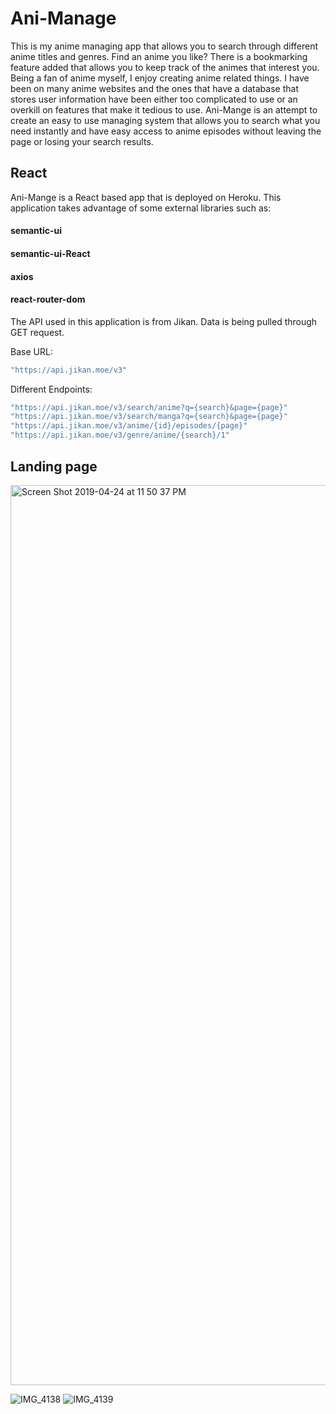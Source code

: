 # Ani-Manage

This is my anime managing app that allows you to search through different anime titles and genres. Find an anime you like? There is a bookmarking feature added that allows you to keep track of the animes that interest you. Being a fan of anime myself, I enjoy creating anime related things. I have been on many anime websites and the ones that have a database that stores user information have been either too complicated to use or an overkill on features that make it tedious to use. Ani-Mange is an attempt to create an easy to use managing system that allows you to search what you need instantly and have easy access to anime episodes without leaving the page or losing your search results.


## React

Ani-Mange is a React based app that is deployed on Heroku. This application takes advantage of some external libraries such as:

#### semantic-ui
#### semantic-ui-React
#### axios
#### react-router-dom

The API used in this application is from Jikan. Data is being pulled through GET request.

Base URL:
```javascript
"https://api.jikan.moe/v3"
```

Different Endpoints:
```javascript
"https://api.jikan.moe/v3/search/anime?q={search}&page={page}"
"https://api.jikan.moe/v3/search/manga?q={search}&page={page}"
"https://api.jikan.moe/v3/anime/{id}/episodes/{page}"
"https://api.jikan.moe/v3/genre/anime/{search}/1"
```
## Landing page

<img width="1440" alt="Screen Shot 2019-04-24 at 11 50 37 PM" src="https://user-images.githubusercontent.com/33525692/56708861-596ad780-66ec-11e9-9af3-9b222344c889.png">

![IMG_4138](https://user-images.githubusercontent.com/33525692/56442588-596b7180-62bf-11e9-9d2a-d5d75ef534f4.jpeg)
![IMG_4139](https://user-images.githubusercontent.com/33525692/56442603-60927f80-62bf-11e9-8c2d-220833fc6437.jpeg)
